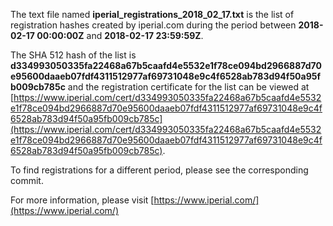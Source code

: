 The text file named **iperial_registrations_2018_02_17.txt** is the list of registration hashes created by iperial.com during the period between **2018-02-17 00:00:00Z** and **2018-02-17 23:59:59Z**.

The SHA 512 hash of the list is **d334993050335fa22468a67b5caafd4e5532e1f78ce094bd2966887d70e95600daaeb07fdf4311512977af69731048e9c4f6528ab783d94f50a95fb009cb785c** and the registration certificate for the list can be viewed at [https://www.iperial.com/cert/d334993050335fa22468a67b5caafd4e5532e1f78ce094bd2966887d70e95600daaeb07fdf4311512977af69731048e9c4f6528ab783d94f50a95fb009cb785c](https://www.iperial.com/cert/d334993050335fa22468a67b5caafd4e5532e1f78ce094bd2966887d70e95600daaeb07fdf4311512977af69731048e9c4f6528ab783d94f50a95fb009cb785c).

To find registrations for a different period, please see the corresponding commit.

For more information, please visit [https://www.iperial.com/](https://www.iperial.com/)
